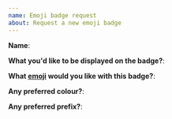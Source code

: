 ```yaml
---
name: Emoji badge request
about: Request a new emoji badge
---
```


<!-- 
For requesting a new emoji badge fill out the details below.
Requests for anything related to illegal services will be declined. 
If in doubt open an issue to get it reviewed.
-->

**Name**:     

**What you'd like to be displayed on the badge?**:     

**What [emoji](https://emojipedia.org/) would you like with this badge?**:   

**Any preferred colour?**:    

**Any preferred prefix?**:     

 

